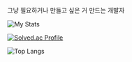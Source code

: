 <p>그냥 필요하거나 만들고 싶은 거 만드는 개발자</p>

![My Stats](https://github-readme-stats.vercel.app/api?username=goldfrosch&show_icons=true&theme=dark)

[![Solved.ac Profile](http://mazassumnida.wtf/api/v2/generate_badge?boj=GoldFrosch)](https://solved.ac/goldfrosch/)

![Top Langs](https://github-readme-stats.vercel.app/api/top-langs/?username=goldfrosch&layout=compact)

